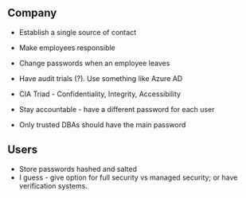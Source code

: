 ## Company
- Establish a single source of contact
- Make employees responsible
- Change passwords when an employee leaves
- Have audit trials (?). Use something like Azure AD

- CIA Triad - Confidentiality, Integrity, Accessibility
- Stay accountable - have a different password for each user
- Only trusted DBAs should have the main password

## Users
- Store passwords hashed and salted
- I guess - give option for full security vs managed security; or have verification systems.